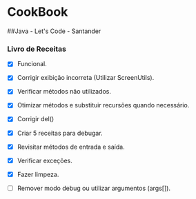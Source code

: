# CookBook

##Java - Let's Code - Santander
### Livro de Receitas

- [x] Funcional.
- [x] Corrigir exibição incorreta (Utilizar ScreenUtils).
- [x] Verificar métodos não utilizados.
- [x] Otimizar métodos e substituir recursões quando necessário.
- [x] Corrigir del()
- [x] Criar 5 receitas para debugar.
- [x] Revisitar métodos de entrada e saída.
- [x] Verificar exceções.
- [x] Fazer limpeza.
- [ ] Remover modo debug ou utilizar argumentos (args[]).







